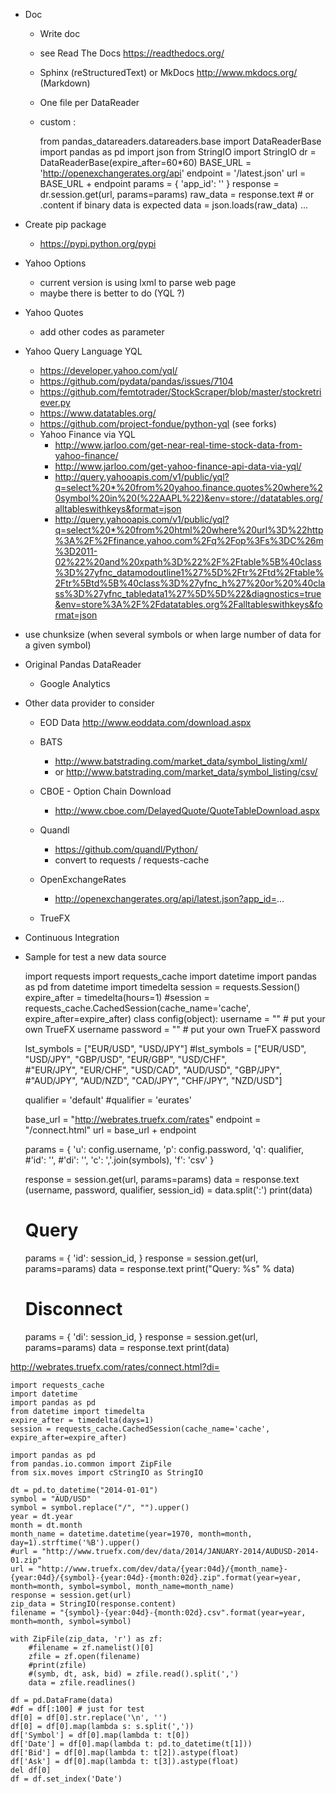* Doc
  * Write doc
  * see Read The Docs https://readthedocs.org/
  * Sphinx (reStructuredText) or MkDocs http://www.mkdocs.org/ (Markdown)
  * One file per DataReader
  * custom :
    
    from pandas_datareaders.datareaders.base import DataReaderBase
    import pandas as pd
    import json
    from StringIO import StringIO
    dr = DataReaderBase(expire_after=60*60)
    BASE_URL = 'http://openexchangerates.org/api'
    endpoint = '/latest.json'
    url = BASE_URL + endpoint
    params = {
        'app_id': ''
    }
    response = dr.session.get(url, params=params)
    raw_data = response.text # or .content if binary data is expected
    data = json.loads(raw_data)
    ...


* Create pip package
  * https://pypi.python.org/pypi

* Yahoo Options
  * current version is using lxml to parse web page
  * maybe there is better to do (YQL ?)

* Yahoo Quotes
  * add other codes as parameter

* Yahoo Query Language YQL
  * https://developer.yahoo.com/yql/
  * https://github.com/pydata/pandas/issues/7104
  * https://github.com/femtotrader/StockScraper/blob/master/stockretriever.py
  * https://www.datatables.org/
  * https://github.com/project-fondue/python-yql (see forks)
  * Yahoo Finance via YQL
    * http://www.jarloo.com/get-near-real-time-stock-data-from-yahoo-finance/
    * http://www.jarloo.com/get-yahoo-finance-api-data-via-yql/
    * http://query.yahooapis.com/v1/public/yql?q=select%20*%20from%20yahoo.finance.quotes%20where%20symbol%20in%20(%22AAPL%22)&env=store://datatables.org/alltableswithkeys&format=json
    * http://query.yahooapis.com/v1/public/yql?q=select%20*%20from%20html%20where%20url%3D%22http%3A%2F%2Ffinance.yahoo.com%2Fq%2Fop%3Fs%3DC%26m%3D2011-02%22%20and%20xpath%3D%22%2F%2Ftable%5B%40class%3D%27yfnc_datamodoutline1%27%5D%2Ftr%2Ftd%2Ftable%2Ftr%5Btd%5B%40class%3D%27yfnc_h%27%20or%20%40class%3D%27yfnc_tabledata1%27%5D%5D%22&diagnostics=true&env=store%3A%2F%2Fdatatables.org%2Falltableswithkeys&format=json

* use chunksize (when several symbols or when large number of data for a given symbol)

* Original Pandas DataReader
  * Google Analytics

* Other data provider to consider

    * EOD Data http://www.eoddata.com/download.aspx
    * BATS
      * http://www.batstrading.com/market_data/symbol_listing/xml/
      * or http://www.batstrading.com/market_data/symbol_listing/csv/
    * CBOE - Option Chain Download
      * http://www.cboe.com/DelayedQuote/QuoteTableDownload.aspx
    * Quandl
      * https://github.com/quandl/Python/
      * convert to requests / requests-cache

    * OpenExchangeRates
      * http://openexchangerates.org/api/latest.json?app_id=...

    * TrueFX

* Continuous Integration


* Sample for test a new data source

    import requests
    import requests_cache
    import datetime
    import pandas as pd
    from datetime import timedelta
    session = requests.Session()
    expire_after = timedelta(hours=1)
    #session = requests_cache.CachedSession(cache_name='cache', expire_after=expire_after)
    class config(object):
        username = "" # put your own TrueFX username
        password = "" # put your own TrueFX password
    
    lst_symbols = ["EUR/USD", "USD/JPY"]
    #lst_symbols = ["EUR/USD", "USD/JPY", "GBP/USD", "EUR/GBP", "USD/CHF", \
    #"EUR/JPY", "EUR/CHF", "USD/CAD", "AUD/USD", "GBP/JPY", \
    #"AUD/JPY", "AUD/NZD", "CAD/JPY", "CHF/JPY", "NZD/USD"]

    qualifier = 'default'
    #qualifier = 'eurates'

    base_url = "http://webrates.truefx.com/rates"
    endpoint = "/connect.html"
    url = base_url + endpoint

    params = {
        'u': config.username,
        'p': config.password,
        'q': qualifier,
        #'id': '',
        #'di': '',
        'c': ','.join(symbols),
        'f': 'csv'
    }

    response = session.get(url, params=params)
    data = response.text
    (username, password, qualifier, session_id) = data.split(':')
    print(data)

    # Query
    params = {
        'id': session_id,
    }
    response = session.get(url, params=params)
    data = response.text
    print("Query: %s" % data)

    # Disconnect
    params = {
        'di': session_id,
    }
    response = session.get(url, params=params)
    data = response.text
    print(data)
    

http://webrates.truefx.com/rates/connect.html?di=


    import requests_cache
    import datetime
    import pandas as pd
    from datetime import timedelta
    expire_after = timedelta(days=1)
    session = requests_cache.CachedSession(cache_name='cache', expire_after=expire_after)

    import pandas as pd
    from pandas.io.common import ZipFile
    from six.moves import cStringIO as StringIO

    dt = pd.to_datetime("2014-01-01")
    symbol = "AUD/USD"
    symbol = symbol.replace("/", "").upper()
    year = dt.year
    month = dt.month
    month_name = datetime.datetime(year=1970, month=month, day=1).strftime('%B').upper()
    #url = "http://www.truefx.com/dev/data/2014/JANUARY-2014/AUDUSD-2014-01.zip"
    url = "http://www.truefx.com/dev/data/{year:04d}/{month_name}-{year:04d}/{symbol}-{year:04d}-{month:02d}.zip".format(year=year, month=month, symbol=symbol, month_name=month_name)
    response = session.get(url)
    zip_data = StringIO(response.content)
    filename = "{symbol}-{year:04d}-{month:02d}.csv".format(year=year, month=month, symbol=symbol)

    with ZipFile(zip_data, 'r') as zf:
        #filename = zf.namelist()[0]
        zfile = zf.open(filename)
        #print(zfile)
        #(symb, dt, ask, bid) = zfile.read().split(',')        
        data = zfile.readlines()
        
    df = pd.DataFrame(data)
    #df = df[:100] # just for test
    df[0] = df[0].str.replace('\n', '')
    df[0] = df[0].map(lambda s: s.split(','))
    df['Symbol'] = df[0].map(lambda t: t[0])
    df['Date'] = df[0].map(lambda t: pd.to_datetime(t[1]))
    df['Bid'] = df[0].map(lambda t: t[2]).astype(float)
    df['Ask'] = df[0].map(lambda t: t[3]).astype(float)
    del df[0]
    df = df.set_index('Date')
